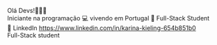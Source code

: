 Olá Devs!👩‍💻✨
\
Iniciante na programação 💻 vivendo em Portugal 📌
Full-Stack Student
\
💬 LinkedIn https://www.linkedin.com/in/karina-kieling-654b851b0
\
Full-Stack student

